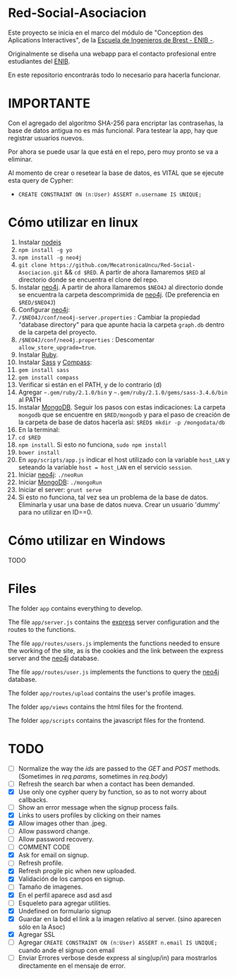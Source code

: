 Red-Social-Asociacion
==========

Este proyecto se inicia en el marco del módulo de "Conception des Aplications Interactives", de la [Escuela de Ingenieros de Brest - ENIB -](http://www.enib.fr/index.php/en/).

Originalmente se diseña una webapp para el contacto profesional entre estudiantes del [ENIB](http://www.enib.fr/index.php/en/).

En este repositorio encontrarás todo lo necesario para hacerla funcionar.

IMPORTANTE
==================

Con el agregado del algoritmo SHA-256 para encriptar las contraseñas, la base de datos antigua no es más funcional. Para testear la app, hay que registrar usuarios nuevos.

Por ahora se puede usar la que está en el repo, pero muy pronto se va a eliminar.

Al momento de crear o resetear la base de datos, es VITAL que se ejecute esta query de Cypher:
 - ```CREATE CONSTRAINT ON (n:User) ASSERT n.username IS UNIQUE;```

Cómo utilizar en linux
===================

1. Instalar [nodejs](http://nodejs.org/)
2. ```npm install -g yo```
3. ```npm install -g neo4j```
4. ```git clone https://github.com/MecatronicaUncu/Red-Social-Asociacion.git``` && ```cd $RED```. A partir de ahora llamaremos ```$RED``` al directorio donde se encuentra el clone del repo.
5. Instalar [neo4j](http://neo4j.org/). A partir de ahora llamaremos ```$NEO4J``` al directorio donde se encuentra la carpeta descomprimida de [neo4j](http://neo4j.org/). (De preferencia en ```$RED/$NEO4J```)
6. Configurar [neo4j](http://neo4j.org/): 
  1. ```/$NEO4J/conf/neo4j-server.properties``` : Cambiar la propiedad "database directory" para que apunte hacia la carpeta ```graph.db``` dentro de la carpeta del proyecto.
  2. ```/$NEO4J/conf/neo4j.properties``` : Descomentar ```allow_store_upgrade=true```.
7. Instalar [Ruby](https://www.ruby-lang.org/es/).
8. Instalar [Sass](http://sass-lang.com/) y [Compass](http://compass-style.org):
  1. ```gem install sass```
  2. ```gem install compass```
  3. Verificar si están en el PATH, y de lo contrario (d)
  4. Agregar ```~.gem/ruby/2.1.0/bin``` y ```~.gem/ruby/2.1.0/gems/sass-3.4.6/bin``` al PATH
9. Instalar [MongoDB](http://docs.mongodb.org/manual/tutorial/install-mongodb-on-linux/). Seguir los pasos con estas indicaciones: La carpeta ```mongodb``` que se encuentre en ```$RED/mongodb``` y para el paso de creación de la carpeta de base de datos hacerla así: ```$RED$ mkdir -p /mongodata/db```
10. En la terminal:
  1. ```cd $RED```
  2. ```npm install```. Si esto no funciona, ```sudo npm install```
  3. ```bower install```
11. En ```app/scripts/app.js``` indicar el host utilizado con la variable ```host_LAN``` y seteando la variable ```host = host_LAN``` en el servicio ```session```.
12. Iniciar [neo4j](http://neo4j.org/): ```./neoRun```
13. Iniciar [MongoDB](http://www.mongodb.org/): ```./mongoRun```
14. Iniciar el server: ```grunt serve```
15. Si esto no funciona, tal vez sea un problema de la base de datos. Eliminarla y usar una base de datos nueva. Crear un usuario 'dummy' para no utilizar en ID==0.

Cómo utilizar en Windows
===================

TODO

Files
===================

The folder ```app``` contains everything to develop.

The file ```app/server.js``` contains the [express](http://expressjs.com/) server configuration and the routes to the functions.

The file ```app/routes/users.js``` implements the functions needed to ensure the working of the site, as is the cookies and the link between the express server and the [neo4j](http://neo4j.org/) database.

The file ```app/routes/user.js``` implements the functions to query the [neo4j](http://neo4j.org/) database.

The folder ```app/routes/upload``` contains the user's profile images.

The folder ```app/views``` contains the html files for the frontend.

The folder ```app/scripts``` contains the javascript files for the frontend.

TODO
===================

- [ ] Normalize the way the _ids_ are passed to the _GET_ and _POST_ methods. (Sometimes in _req.params_, sometimes in _req.body_)
- [ ] Refresh the search bar when a contact has been demanded.
- [x] Use only one cypher query by function, so as to not worry about callbacks.
- [ ] Show an error message when the signup process fails.
- [x] Links to users profiles by clicking on their names
- [x] Allow images other than .jpeg.
- [ ] Allow password change.
- [ ] Allow password recovery.
- [ ] COMMENT CODE
- [x] Ask for email on signup.
- [ ] Refresh profile.
- [x] Refresh progile pic when new uploaded.
- [x] Validación de los campos en signup.
- [ ] Tamaño de imagenes.
- [x] En el perfil aparece asd asd asd
- [ ] Esqueleto para agregar utilities.
- [x] Undefined on formulario signup
- [x] Guardar en la bdd el link a la imagen relativo al server. (sino aparecen sólo en la Asoc) 
- [x] Agregar SSL
- [ ] Agregar ```CREATE CONSTRAINT ON (n:User) ASSERT n.email IS UNIQUE;``` cuando ande el signup con email
- [ ] Enviar Errores verbose desde express al sing(up/in) para mostrarlos directamente en el mensaje de error.
